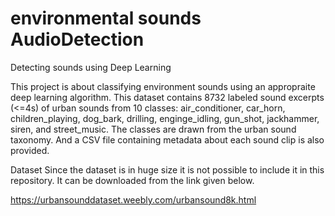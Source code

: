 # environmental sounds AudioDetection
Detecting sounds using Deep Learning

This project is about classifying environment sounds using an appropraite deep learning algorithm. This dataset contains 8732 labeled sound excerpts (<=4s) of urban sounds from 10 classes: air_conditioner, car_horn, children_playing, dog_bark, drilling, enginge_idling, gun_shot, jackhammer, siren, and street_music. The classes are drawn from the urban sound taxonomy. And a CSV file containing metadata about each sound clip is also provided.

Dataset
Since the dataset is in huge size it is not possible to include it in this repository. It can be downloaded from the link given below.

https://urbansounddataset.weebly.com/urbansound8k.html
